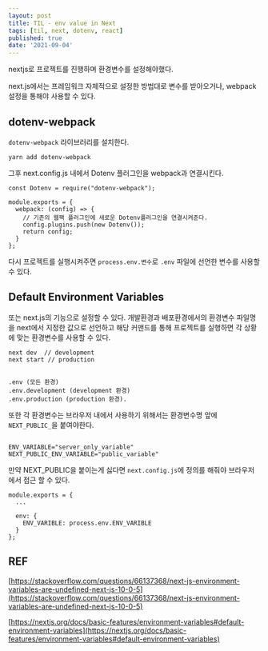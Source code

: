 ```yaml
---
layout: post
title: TIL - env value in Next
tags: [til, next, dotenv, react]
published: true
date: '2021-09-04'
---
```


nextjs로 프로젝트를 진행하며 환경변수를 설정해야했다.

next.js에서는 프레임워크 자체적으로 설정한 방법대로 변수를 받아오거나, webpack설정을 통해야 사용할 수 있다.



## dotenv-webpack 

`dotenv-webpack` 라이브러리를 설치한다.

```
yarn add dotenv-webpack
```

그후 next.config.js 내에서 Dotenv 플러그인을 webpack과 연결시킨다.

```
const Dotenv = require("dotenv-webpack");

module.exports = {
  webpack: (config) => {
    // 기존의 웹팩 플러그인에 새로운 Dotenv플러그인을 연결시켜준다.
    config.plugins.push(new Dotenv());
    return config;
  }
};
```

다시 프로젝트를 실행시켜주면 `process.env.변수`로 `.env` 파일에 선언한 변수를 사용할 수 있다.

## Default Environment Variables

또는 next.js의 기능으로 설정할 수 있다.
개발환경과 배포환경에서의 환경변수 파일명을 next에서 지정한 값으로 선언하고 해당 커맨드를 통해 프로젝트를 실행하면 각 상황에 맞는 환경변수를 사용할 수 있다.
```
next dev  // development
next start // production 


.env (모든 환경)
.env.development (development 환경) 
.env.production (production 환경).
```

또한 각 환경변수는 브라우저 내에서 사용하기 위해서는 환경변수명 앞에 `NEXT_PUBLIC_`을 붙여야한다.

```

ENV_VARIABLE="server_only_variable"
NEXT_PUBLIC_ENV_VARIABLE="public_variable"

```

만약 NEXT_PUBLIC을 붙이는게 싫다면 `next.config.js`에 정의를 해줘야 브라우저에서 접근 할 수 있다.

```
module.exports = {
  ...

  env: {
    ENV_VARIBLE: process.env.ENV_VARIBLE
  }
};

```


## REF

[https://stackoverflow.com/questions/66137368/next-js-environment-variables-are-undefined-next-js-10-0-5](https://stackoverflow.com/questions/66137368/next-js-environment-variables-are-undefined-next-js-10-0-5)

[https://nextjs.org/docs/basic-features/environment-variables#default-environment-variables](https://nextjs.org/docs/basic-features/environment-variables#default-environment-variables)